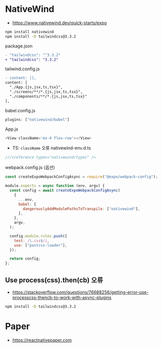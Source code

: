 # NativeWind
* https://www.nativewind.dev/quick-starts/expo
```sh
npm install nativewind
npm install -D tailwindcss@3.3.2
```

package.json
```diff
- "tailwindcss": "^3.3.2"
+ "tailwindcss": "3.3.2"
```

tailwind.config.js
```diff
- content: [],
content: [
  "./App.{js,jsx,ts,tsx}",
  "./screens/**/*.{js,jsx,ts,tsx}",
  "./components/**/*.{js,jsx,ts,tsx}"
],
```

babel.config.js
```js
plugins: ["nativewind/babel"]
```

App.js
```js
<View className='mx-4 flex-row'></View>
```

* TS: `className` 오류
nativewind-env.d.ts
```ts
///<reference types="nativewind/types" />
```

webpack.config.js (옵션)
```js
const createExpoWebpackConfigAsync = require("@expo/webpack-config");

module.exports = async function (env, argv) {
  const config = await createExpoWebpackConfigAsync(
    {
      ...env,
      babel: {
        dangerouslyAddModulePathsToTranspile: ["nativewind"],
      },
    },
    argv,
  );

  config.module.rules.push({
    test: /\.css$/i,
    use: ["postcss-loader"],
  });

  return config;
};
```

## Use process(css).then(cb) 오류
* https://stackoverflow.com/questions/76688256/getting-error-use-processcss-thencb-to-work-with-async-plugins
```sh
npm install -D tailwindcss@3.3.2
```

# Paper
* https://reactnativepaper.com
